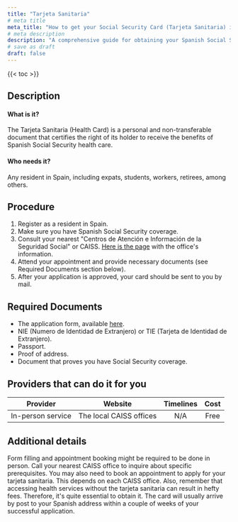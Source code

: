 ```yaml
---
title: "Tarjeta Sanitaria"
# meta title
meta_title: "How to get your Social Security Card (Tarjeta Sanitaria) in Spain"
# meta description
description: "A comprehensive guide for obtaining your Spanish Social Security Card called 'Tarjeta Sanitaria'."
# save as draft
draft: false
---
```


{{< toc >}}

## Description
#### What is it?
The Tarjeta Sanitaria (Health Card) is a personal and non-transferable document that certifies the right of its holder to receive the benefits of Spanish Social Security health care.

#### Who needs it?
Any resident in Spain, including expats, students, workers, retirees, among others.

## Procedure
1. Register as a resident in Spain.
2. Make sure you have Spanish Social Security coverage.
3. Consult your nearest "Centros de Atención e Información de la Seguridad Social" or CAISS. [Here is the page](http://www.seg-social.es/wps/portal/wss/internet/InformacionUtil/44516/44518) with the office's information.
4. Attend your appointment and provide necessary documents (see Required Documents section below).
5. After your application is approved, your card should be sent to you by mail.

## Required Documents
- The application form, available [here](http://www.seg-social.es/wps/portal/wss/internet/Trabajadores/Afiliacion/10535/13450).
- NIE (Numero de Identidad de Extranjero) or TIE (Tarjeta de Identidad de Extranjero).
- Passport.
- Proof of address.
- Document that proves you have Social Security coverage.

## Providers that can do it for you

| Provider            |         Website             |     Timelines    |       Cost      |
| ------------------- | --------------------------- |  :-------------: | :-------------: |
| In-person service   | The local CAISS offices     |       N/A        |        Free     |

## Additional details
Form filling and appointment booking might be required to be done in person. Call your nearest CAISS office to inquire about specific prerequisites. You may also need to book an appointment to apply for your tarjeta sanitaria. This depends on each CAISS office. Also, remember that accessing health services without the tarjeta sanitaria can result in hefty fees. Therefore, it's quite essential to obtain it. The card will usually arrive by post to your Spanish address within a couple of weeks of your successful application.
